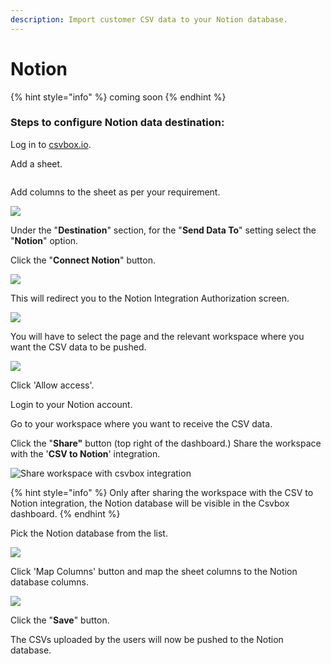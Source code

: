 ```yaml
---
description: Import customer CSV data to your Notion database.
---
```


# Notion

{% hint style="info" %}
coming soon
{% endhint %}

### Steps to configure Notion data destination:

Log in to [csvbox.io](https://app.csvbox.io/login).

Add a sheet.

<img src="../.gitbook/assets/image (3).png" alt="" data-size="original">

Add columns to the sheet as per your requirement.

![](<../.gitbook/assets/image (6).png>)

Under the "**Destination**" section, for the "**Send Data To**" setting select the "**Notion**" option.

Click the "**Connect Notion**" button.

![](<../.gitbook/assets/image (8).png>)

This will redirect you to the Notion Integration Authorization screen.&#x20;

![](<../.gitbook/assets/image (2).png>)

You will have to select the page and the relevant workspace where you want the CSV data to be pushed.

![](<../.gitbook/assets/image (4).png>)

Click 'Allow access'.

Login to your Notion account.

Go to your workspace where you want to receive the CSV data.

Click the "**Share"** button (top right of the dashboard.) Share the workspace with the '**CSV to Notion**' integration.

![Share workspace with csvbox integration](../.gitbook/assets/share.jpg)

{% hint style="info" %}
Only after sharing the workspace with the CSV to Notion integration, the Notion database will be visible in the Csvbox dashboard.
{% endhint %}

Pick the Notion database from the list.

![](<../.gitbook/assets/image (10).png>)

Click 'Map Columns' button and map the sheet columns to the Notion database columns.

![](<../.gitbook/assets/image (5).png>)

Click the "**Save**" button.

The CSVs uploaded by the users will now be pushed to the Notion database.


